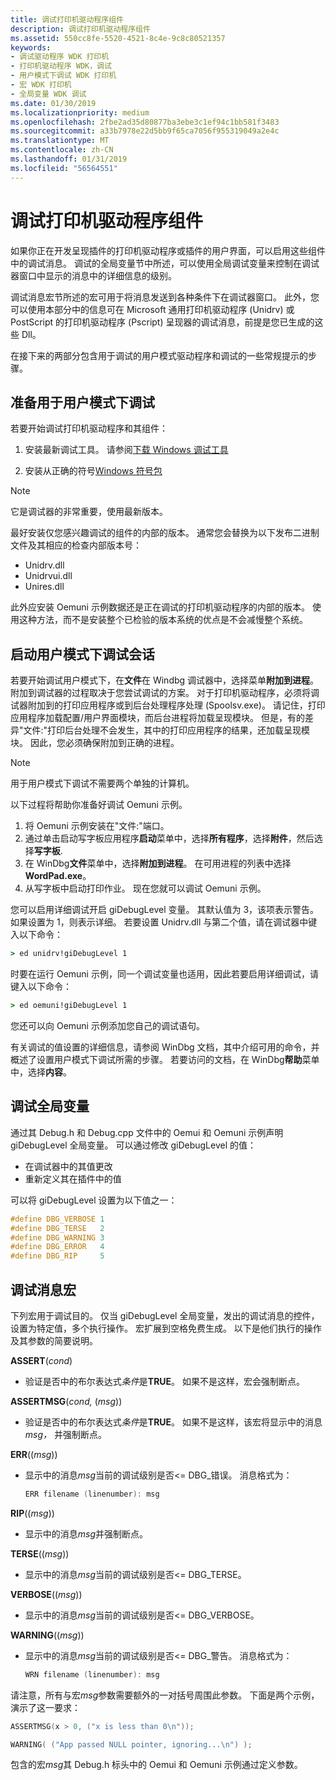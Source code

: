 ```yaml
---
title: 调试打印机驱动程序组件
description: 调试打印机驱动程序组件
ms.assetid: 550cc8fe-5520-4521-8c4e-9c8c80521357
keywords:
- 调试驱动程序 WDK 打印机
- 打印机驱动程序 WDK，调试
- 用户模式下调试 WDK 打印机
- 宏 WDK 打印机
- 全局变量 WDK 调试
ms.date: 01/30/2019
ms.localizationpriority: medium
ms.openlocfilehash: 2fbe2ad35d80877ba3ebe3c1ef94c1bb581f3483
ms.sourcegitcommit: a33b7978e22d5bb9f65ca7056f955319049a2e4c
ms.translationtype: MT
ms.contentlocale: zh-CN
ms.lasthandoff: 01/31/2019
ms.locfileid: "56564551"
---
```

# <a name="debugging-printer-driver-components"></a>调试打印机驱动程序组件

如果你正在开发呈现插件的打印机驱动程序或插件的用户界面，可以启用这些组件中的调试消息。 调试的全局变量节中所述，可以使用全局调试变量来控制在调试器窗口中显示的消息中的详细信息的级别。

调试消息宏节所述的宏可用于将消息发送到各种条件下在调试器窗口。 此外，您可以使用本部分中的信息可在 Microsoft 通用打印机驱动程序 (Unidrv) 或 PostScript 的打印机驱动程序 (Pscript) 呈现器的调试消息，前提是您已生成的这些 Dll。

在接下来的两部分包含用于调试的用户模式驱动程序和调试的一些常规提示的步骤。

## <a name="preparing-for-user-mode-debugging"></a>准备用于用户模式下调试

若要开始调试打印机驱动程序和其组件：

1. 安装最新调试工具。 请参阅[下载 Windows 调试工具](https://docs.microsoft.com/windows-hardware/drivers/debugger/debugger-download-tools)

1. 安装从正确的符号[Windows 符号包](https://docs.microsoft.com/windows-hardware/drivers/debugger/debugger-download-symbols)

> [!NOTE]
> 它是调试器的非常重要，使用最新版本。

最好安装仅您感兴趣调试的组件的内部的版本。 通常您会替换为以下发布二进制文件及其相应的检查内部版本号：

- Unidrv.dll
- Unidrvui.dll
- Unires.dll

此外应安装 Oemuni 示例数据还是正在调试的打印机驱动程序的内部的版本。 使用这种方法，而不是安装整个已检验的版本系统的优点是不会减慢整个系统。

## <a name="starting-a-user-mode-debugging-session"></a>启动用户模式下调试会话

若要开始调试用户模式下，在**文件**在 Windbg 调试器中，选择菜单**附加到进程**。 附加到调试器的过程取决于您尝试调试的方案。 对于打印机驱动程序，必须将调试器附加到的打印应用程序或到后台处理程序处理 (Spoolsv.exe)。 请记住，打印应用程序加载配置/用户界面模块，而后台进程将加载呈现模块。 但是，有的差异"文件:"打印后台处理不会发生，其中的打印应用程序的结果，还加载呈现模块。 因此，您必须确保附加到正确的进程。

> [!NOTE]
> 用于用户模式下调试不需要两个单独的计算机。

以下过程将帮助你准备好调试 Oemuni 示例。

1. 将 Oemuni 示例安装在"文件:"端口。
1. 通过单击启动写字板应用程序**启动**菜单中，选择**所有程序**，选择**附件**，然后选择**写字板**.
1. 在 WinDbg**文件**菜单中，选择**附加到进程**。 在可用进程的列表中选择**WordPad.exe**。
1. 从写字板中启动打印作业。 现在您就可以调试 Oemuni 示例。

您可以启用详细调试开启 giDebugLevel 变量。 其默认值为 3，该项表示警告。 如果设置为 1，则表示详细。 若要设置 Unidrv.dll 与第二个值，请在调试器中键入以下命令：

```cmd
> ed unidrv!giDebugLevel 1
```

时要在运行 Oemuni 示例，同一个调试变量也适用，因此若要启用详细调试，请键入以下命令：

```cmd
> ed oemuni!giDebugLevel 1
```

您还可以向 Oemuni 示例添加您自己的调试语句。

有关调试的值设置的详细信息，请参阅 WinDbg 文档，其中介绍可用的命令，并概述了设置用户模式下调试所需的步骤。 若要访问的文档，在 WinDbg**帮助**菜单中，选择**内容**。

## <a name="global-debug-variable"></a>调试全局变量

通过其 Debug.h 和 Debug.cpp 文件中的 Oemui 和 Oemuni 示例声明 giDebugLevel 全局变量。 可以通过修改 giDebugLevel 的值：

- 在调试器中的其值更改
- 重新定义其在插件中的值

可以将 giDebugLevel 设置为以下值之一：

```cpp
#define DBG_VERBOSE 1
#define DBG_TERSE   2
#define DBG_WARNING 3
#define DBG_ERROR   4
#define DBG_RIP     5
```

## <a name="debug-message-macros"></a>调试消息宏

下列宏用于调试目的。 仅当 giDebugLevel 全局变量，发出的调试消息的控件，设置为特定值，多个执行操作。 宏扩展到空格免费生成。 以下是他们执行的操作及其参数的简要说明。

**ASSERT**(*cond*)

- 验证是否中的布尔表达式*条件*是**TRUE**。 如果不是这样，宏会强制断点。

**ASSERTMSG**(*cond,* (*msg*))

- 验证是否中的布尔表达式*条件*是**TRUE**。 如果不是这样，该宏将显示中的消息*msg，* 并强制断点。

**ERR**((*msg*))

- 显示中的消息*msg*当前的调试级别是否&lt;= DBG\_错误。 消息格式为：

    ```cpp
    ERR filename (linenumber): msg
    ```

**RIP**((*msg*))

- 显示中的消息*msg*并强制断点。

**TERSE**((*msg*))

- 显示中的消息*msg*当前的调试级别是否&lt;= DBG\_TERSE。

**VERBOSE**((*msg*))

- 显示中的消息*msg*当前的调试级别是否&lt;= DBG\_VERBOSE。

**WARNING**((*msg*))

- 显示中的消息*msg*当前的调试级别是否&lt;= DBG\_警告。 消息格式为：

    ```cpp
    WRN filename (linenumber): msg
    ```

请注意，所有与宏*msg*参数需要额外的一对括号周围此参数。 下面是两个示例，演示了这一要求：

```cpp
ASSERTMSG(x > 0, ("x is less than 0\n"));
```

```cpp
WARNING( ("App passed NULL pointer, ignoring...\n") );
```

包含的宏*msg*其 Debug.h 标头中的 Oemui 和 Oemuni 示例通过定义参数。
